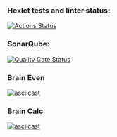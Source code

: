 ### Hexlet tests and linter status:
[![Actions Status](https://github.com/ArtLevel/php-project-45/actions/workflows/hexlet-check.yml/badge.svg)](https://github.com/ArtLevel/php-project-45/actions)

### SonarQube:
[![Quality Gate Status](https://sonarcloud.io/api/project_badges/measure?project=ArtLevel_php-project-45&metric=alert_status)](https://sonarcloud.io/summary/new_code?id=ArtLevel_php-project-45)

### Brain Even
[![asciicast](https://asciinema.org/a/749626.svg)](https://asciinema.org/a/749626)

### Brain Calc
[![asciicast](https://asciinema.org/a/749804.svg)](https://asciinema.org/a/749804)